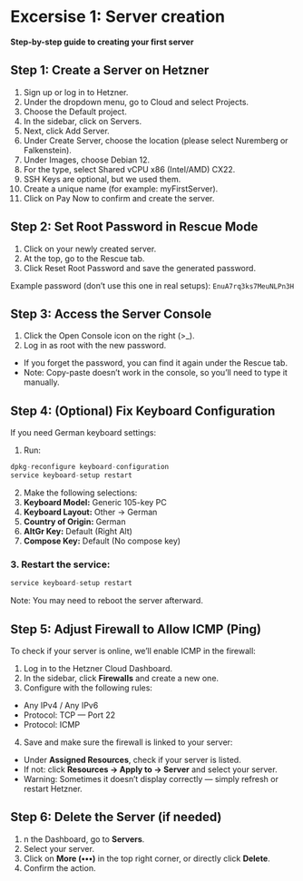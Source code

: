 # Excersise 1: Server creation

**Step-by-step guide to creating your first server**

## Step 1: Create a Server on Hetzner

1. Sign up or log in to Hetzner.
2. Under the dropdown menu, go to Cloud and select Projects.
3. Choose the Default project.
4. In the sidebar, click on Servers.
5. Next, click Add Server.
6. Under Create Server, choose the location (please select Nuremberg or Falkenstein).
7. Under Images, choose Debian 12.
8. For the type, select Shared vCPU x86 (Intel/AMD) CX22.
9. SSH Keys are optional, but we used them.
10. Create a unique name (for example: myFirstServer).
11. Click on Pay Now to confirm and create the server.

## Step 2: Set Root Password in Rescue Mode

1. Click on your newly created server.
2. At the top, go to the Rescue tab.
3. Click Reset Root Password and save the generated password.

Example password (don’t use this one in real setups):
`EnuA7rq3ks7MeuNLPn3H`

## Step 3: Access the Server Console

1. Click the Open Console icon on the right (>\_).
2. Log in as root with the new password.

- If you forget the password, you can find it again under the Rescue tab.
- Note: Copy-paste doesn’t work in the console, so you’ll need to type it manually.

## Step 4: (Optional) Fix Keyboard Configuration

If you need German keyboard settings:

1. Run:

```tf
dpkg-reconfigure keyboard-configuration
service keyboard-setup restart
```

2. Make the following selections:
1. **Keyboard Model:** Generic 105-key PC
1. **Keyboard Layout:** Other → German
1. **Country of Origin:** German
1. **AltGr Key:** Default (Right Alt)
1. **Compose Key:** Default (No compose key)

### 3. Restart the service:

```tf
service keyboard-setup restart
```

Note: You may need to reboot the server afterward.

## Step 5: Adjust Firewall to Allow ICMP (Ping)

To check if your server is online, we’ll enable ICMP in the firewall:

1. Log in to the Hetzner Cloud Dashboard.
2. In the sidebar, click **Firewalls** and create a new one.
3. Configure with the following rules:

- Any IPv4 / Any IPv6
- Protocol: TCP — Port 22
- Protocol: ICMP

4. Save and make sure the firewall is linked to your server:

- Under **Assigned Resources**, check if your server is listed.
- If not: click **Resources → Apply to → Server** and select your server.
- Warning: Sometimes it doesn’t display correctly — simply refresh or restart Hetzner.

## Step 6: Delete the Server (if needed)

1. n the Dashboard, go to **Servers**.
2. Select your server.
3. Click on **More (•••)** in the top right corner, or directly click **Delete**.
4. Confirm the action.
